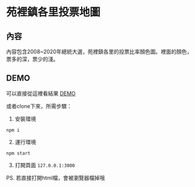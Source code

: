 # 苑裡鎮各里投票地圖
## 內容
內容包含2008~2020年總統大選，苑裡鎮各里的投票比率顏色圖。裡面的顏色，票多的深，票少的淺。

## DEMO
可以直接從這裡看結果 [DEMO](https://benebsiny.github.io/Election-result-graph-for-Yuanli-township)

或者clone下來，所需步驟：
1. 安裝環境
```SHELL
npm i
```
2. 運行環境
```SHELL
npm start
```
3. 打開頁面 `127.0.0.1:3000`

PS. 若直接打開html檔，會被瀏覽器檔掉哦